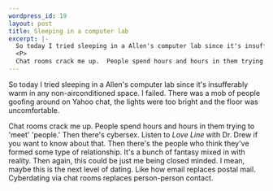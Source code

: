 ```yaml
--- 
wordpress_id: 19
layout: post
title: Sleeping in a computer lab
excerpt: |-
  So today I tried sleeping in a Allen's computer lab since it's insufferably warm in any non-airconditioned space.  I failed.  There was a mob of people goofing around on Yahoo chat, the lights were too bright and the floor was uncomfortable.
  <P>
  Chat rooms crack me up.  People spend hours and hours in them trying to 'meet' 'people.'  Then there's cybersex.  Listen to <I>Love Line</I> with Dr. Drew if you want to know about that.  Then there's the people who think they've formed some type of relationship.  It's a bunch of fantasy mixed in with reality.  Then again, this could be just me being closed minded.  I mean, maybe this is the next level of dating.  Like how email replaces postal mail.  Cyberdating via chat rooms replaces person-person contact.
---
```

So today I tried sleeping in a Allen's computer lab since it's insufferably warm in any non-airconditioned space.  I failed.  There was a mob of people goofing around on Yahoo chat, the lights were too bright and the floor was uncomfortable.
<P>
Chat rooms crack me up.  People spend hours and hours in them trying to 'meet' 'people.'  Then there's cybersex.  Listen to <I>Love Line</I> with Dr. Drew if you want to know about that.  Then there's the people who think they've formed some type of relationship.  It's a bunch of fantasy mixed in with reality.  Then again, this could be just me being closed minded.  I mean, maybe this is the next level of dating.  Like how email replaces postal mail.  Cyberdating via chat rooms replaces person-person contact.
